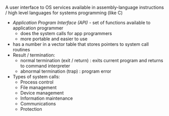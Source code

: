 A user interface to OS services available in assembly-language instructions / high level languages for systems programming (like C)
- *Application Program Interface (API)* - set of functions available to application programmer
	- does the system calls for app programmers
	- more portable and easier to use
- has a number in a vector table that stores pointers to system call routines
- Result / termination:
	- normal termination (exit / return) : exits current program and returns to command interpreter
	- abnormal termination (trap) : program error
- Types of system calls:
	- Process control
	- File management
	- Device management
	- Information maintenance
	- Communications
	- Protection
